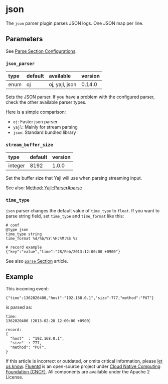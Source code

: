 # json

The `json` parser plugin parses JSON logs. One JSON map per line.

## Parameters

See [Parse Section Configurations](../configuration/parse-section.md).

### `json_parser`

| type | default | available | version |
| :--- | :--- | :--- | :--- |
| enum | oj | oj, yajl, json | 0.14.0 |

Sets the JSON parser. If you have a problem with the configured parser, check the other available parser types.

Here is a simple comparison:

* `oj`: Faster json parser
* `yajl`: Mainly for stream parsing
* `json`: Standard bundled library

### `stream_buffer_size`

| type | default | version |
| :--- | :--- | :--- |
| integer | 8192 | 1.0.0 |

Set the buffer size that Yajl will use when parsing streaming input.

See also: [Method: Yajl::Parser\#parse](https://www.rubydoc.info/github/brianmario/yajl-ruby/Yajl%2FParser:parse)

### `time_type`

`json` parser changes the default value of `time_type` to `float`. If you want to parse string field, set `time_type` and `time_format` like this:

```text
# conf
@type json
time_type string
time_format %d/%b/%Y:%H:%M:%S %z

# record example
{"key":"value","time":"28/Feb/2013:12:00:00 +0900"}
```

See also [`parse` Section](../configuration/parse-section.md#time-parameters) article.

## Example

This incoming event:

```text
{"time":1362020400,"host":"192.168.0.1","size":777,"method":"PUT"}
```

is parsed as:

```text
time:
1362020400 (2013-02-28 12:00:00 +0900)

record:
{
  "host"  : "192.168.0.1",
  "size"  : 777,
  "method": "PUT",
}
```

If this article is incorrect or outdated, or omits critical information, please [let us know](https://github.com/fluent/fluentd-docs-gitbook/issues?state=open). [Fluentd](http://www.fluentd.org/) is an open-source project under [Cloud Native Computing Foundation \(CNCF\)](https://cncf.io/). All components are available under the Apache 2 License.

